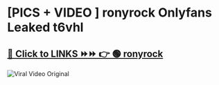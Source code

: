 
 # [PICS + VIDEO ] ronyrock Onlyfans Leaked t6vhl

## <h2><a href="https://clipsfans.com/ronyrock&ref=git">🔗 Click to LINKS ⏩⏩ 👉 🟢 ronyrock </a></h2>

<a href="https://clipsfans.com/ronyrock&ref=git" rel="nofollow" data-target="animated-image.originalLink"><img src="https://i.ibb.co.com/xMMVF88/686577567.gif" alt="Viral Video Original" style="max-width: 100%; display: inline-block;" data-target="animated-image.originalImage"></a>

